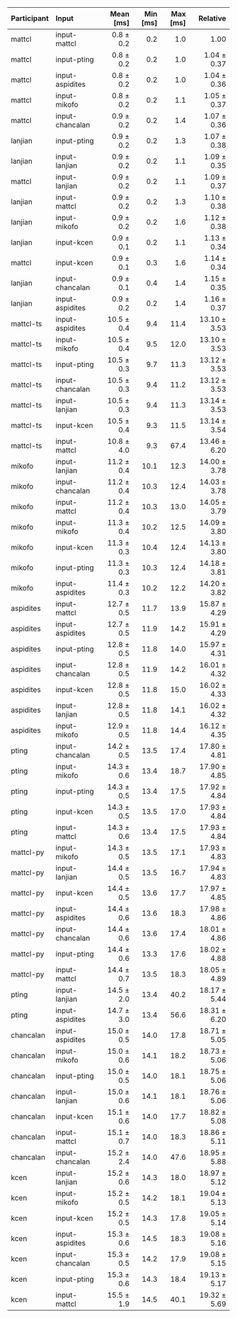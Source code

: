 | Participant | Input | Mean [ms] | Min [ms] | Max [ms] | Relative |
|:---|:---|---:|---:|---:|---:|
| mattcl | input-mattcl | 0.8 ± 0.2 | 0.2 | 1.0 | 1.00 |
| mattcl | input-pting | 0.8 ± 0.2 | 0.2 | 1.0 | 1.04 ± 0.37 |
| mattcl | input-aspidites | 0.8 ± 0.2 | 0.2 | 1.0 | 1.04 ± 0.36 |
| mattcl | input-mikofo | 0.8 ± 0.2 | 0.2 | 1.1 | 1.05 ± 0.37 |
| mattcl | input-chancalan | 0.9 ± 0.2 | 0.2 | 1.4 | 1.07 ± 0.36 |
| lanjian | input-pting | 0.9 ± 0.2 | 0.2 | 1.3 | 1.07 ± 0.38 |
| lanjian | input-lanjian | 0.9 ± 0.2 | 0.2 | 1.1 | 1.09 ± 0.35 |
| mattcl | input-lanjian | 0.9 ± 0.2 | 0.2 | 1.1 | 1.09 ± 0.37 |
| lanjian | input-mattcl | 0.9 ± 0.2 | 0.2 | 1.3 | 1.10 ± 0.38 |
| lanjian | input-mikofo | 0.9 ± 0.2 | 0.2 | 1.6 | 1.12 ± 0.38 |
| lanjian | input-kcen | 0.9 ± 0.1 | 0.2 | 1.1 | 1.13 ± 0.34 |
| mattcl | input-kcen | 0.9 ± 0.1 | 0.3 | 1.6 | 1.14 ± 0.34 |
| lanjian | input-chancalan | 0.9 ± 0.1 | 0.4 | 1.4 | 1.15 ± 0.35 |
| lanjian | input-aspidites | 0.9 ± 0.2 | 0.2 | 1.4 | 1.16 ± 0.37 |
| mattcl-ts | input-aspidites | 10.5 ± 0.4 | 9.4 | 11.4 | 13.10 ± 3.53 |
| mattcl-ts | input-mikofo | 10.5 ± 0.4 | 9.5 | 12.0 | 13.10 ± 3.53 |
| mattcl-ts | input-pting | 10.5 ± 0.3 | 9.7 | 11.3 | 13.12 ± 3.53 |
| mattcl-ts | input-chancalan | 10.5 ± 0.3 | 9.4 | 11.2 | 13.12 ± 3.53 |
| mattcl-ts | input-lanjian | 10.5 ± 0.3 | 9.4 | 11.3 | 13.14 ± 3.53 |
| mattcl-ts | input-kcen | 10.5 ± 0.4 | 9.3 | 11.5 | 13.14 ± 3.54 |
| mattcl-ts | input-mattcl | 10.8 ± 4.0 | 9.3 | 67.4 | 13.46 ± 6.20 |
| mikofo | input-lanjian | 11.2 ± 0.4 | 10.1 | 12.3 | 14.00 ± 3.78 |
| mikofo | input-chancalan | 11.2 ± 0.4 | 10.3 | 12.4 | 14.03 ± 3.78 |
| mikofo | input-mattcl | 11.2 ± 0.4 | 10.3 | 13.0 | 14.05 ± 3.79 |
| mikofo | input-mikofo | 11.3 ± 0.4 | 10.2 | 12.5 | 14.09 ± 3.80 |
| mikofo | input-kcen | 11.3 ± 0.3 | 10.4 | 12.4 | 14.13 ± 3.80 |
| mikofo | input-pting | 11.3 ± 0.3 | 10.3 | 12.4 | 14.18 ± 3.81 |
| mikofo | input-aspidites | 11.4 ± 0.3 | 10.2 | 12.2 | 14.20 ± 3.82 |
| aspidites | input-mattcl | 12.7 ± 0.5 | 11.7 | 13.9 | 15.87 ± 4.29 |
| aspidites | input-aspidites | 12.7 ± 0.5 | 11.9 | 14.2 | 15.91 ± 4.29 |
| aspidites | input-pting | 12.8 ± 0.5 | 11.8 | 14.0 | 15.97 ± 4.31 |
| aspidites | input-chancalan | 12.8 ± 0.5 | 11.9 | 14.2 | 16.01 ± 4.32 |
| aspidites | input-kcen | 12.8 ± 0.5 | 11.8 | 15.0 | 16.02 ± 4.33 |
| aspidites | input-lanjian | 12.8 ± 0.5 | 11.8 | 14.1 | 16.02 ± 4.32 |
| aspidites | input-mikofo | 12.9 ± 0.5 | 11.8 | 14.4 | 16.12 ± 4.35 |
| pting | input-chancalan | 14.2 ± 0.5 | 13.5 | 17.4 | 17.80 ± 4.81 |
| pting | input-mikofo | 14.3 ± 0.6 | 13.4 | 18.7 | 17.90 ± 4.85 |
| pting | input-pting | 14.3 ± 0.5 | 13.4 | 17.5 | 17.92 ± 4.84 |
| pting | input-kcen | 14.3 ± 0.5 | 13.5 | 17.0 | 17.93 ± 4.84 |
| pting | input-mattcl | 14.3 ± 0.6 | 13.4 | 17.5 | 17.93 ± 4.84 |
| mattcl-py | input-mikofo | 14.3 ± 0.5 | 13.5 | 17.1 | 17.93 ± 4.83 |
| mattcl-py | input-lanjian | 14.4 ± 0.5 | 13.5 | 16.7 | 17.94 ± 4.83 |
| mattcl-py | input-kcen | 14.4 ± 0.5 | 13.6 | 17.7 | 17.97 ± 4.85 |
| mattcl-py | input-aspidites | 14.4 ± 0.6 | 13.6 | 18.3 | 17.98 ± 4.86 |
| mattcl-py | input-chancalan | 14.4 ± 0.6 | 13.6 | 17.4 | 18.01 ± 4.86 |
| mattcl-py | input-pting | 14.4 ± 0.6 | 13.3 | 17.6 | 18.02 ± 4.88 |
| mattcl-py | input-mattcl | 14.4 ± 0.7 | 13.5 | 18.3 | 18.05 ± 4.89 |
| pting | input-lanjian | 14.5 ± 2.0 | 13.4 | 40.2 | 18.17 ± 5.44 |
| pting | input-aspidites | 14.7 ± 3.0 | 13.4 | 56.6 | 18.31 ± 6.20 |
| chancalan | input-aspidites | 15.0 ± 0.5 | 14.0 | 17.8 | 18.71 ± 5.05 |
| chancalan | input-mikofo | 15.0 ± 0.6 | 14.1 | 18.2 | 18.73 ± 5.06 |
| chancalan | input-pting | 15.0 ± 0.5 | 14.0 | 18.1 | 18.75 ± 5.06 |
| chancalan | input-lanjian | 15.0 ± 0.6 | 14.1 | 18.1 | 18.76 ± 5.06 |
| chancalan | input-kcen | 15.1 ± 0.6 | 14.0 | 17.7 | 18.82 ± 5.08 |
| chancalan | input-mattcl | 15.1 ± 0.7 | 14.0 | 18.3 | 18.86 ± 5.11 |
| chancalan | input-chancalan | 15.2 ± 2.4 | 14.0 | 47.6 | 18.95 ± 5.88 |
| kcen | input-lanjian | 15.2 ± 0.6 | 14.3 | 18.0 | 18.97 ± 5.12 |
| kcen | input-mikofo | 15.2 ± 0.5 | 14.2 | 18.1 | 19.04 ± 5.13 |
| kcen | input-kcen | 15.2 ± 0.5 | 14.3 | 17.8 | 19.05 ± 5.14 |
| kcen | input-aspidites | 15.3 ± 0.6 | 14.5 | 18.3 | 19.08 ± 5.16 |
| kcen | input-chancalan | 15.3 ± 0.5 | 14.2 | 17.9 | 19.08 ± 5.15 |
| kcen | input-pting | 15.3 ± 0.6 | 14.3 | 18.4 | 19.13 ± 5.17 |
| kcen | input-mattcl | 15.5 ± 1.9 | 14.5 | 40.1 | 19.32 ± 5.69 |
